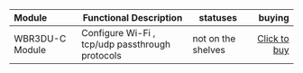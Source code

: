 


|    Module    |    Functional Description     |   statuses   |   buying   |
|:-------| ---------- | ------| ------: |
| WBR3DU-C Module |       Configure Wi-Fi , tcp/udp passthrough protocols        |  not on the shelves | [Click to buy]() |